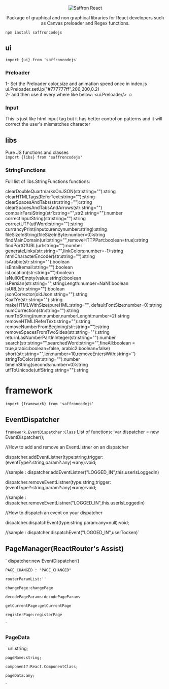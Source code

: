<p align="center"><img alt="Saffron React" src="https://github.com/SaffronCode/SaffronCode-React/blob/master/doc/152.png?raw=true"/></p>

<p align="center">Package of graphical and non graphical libraries for React developers such as Canvas preloader and Regex functions.</p>

`npm install saffroncodejs`

## ui
`import {ui} from 'saffroncodejs'`

### Preloader

1- Set the Preloader color,size and animation speed once in index.js ui.Preloader.setUp("#777777ff",200,200,0.2) <br/>
2- and then use it every where like below: <ui.Preloader/> ☺

### Input

This is just like html input tag but it has better control on patterns and it will correct the user's mismatches character

## libs
Pure JS functions and classes<br/>
`import {libs} from 'saffroncodejs'`

### StringFunctions

Full list of libs.StringFunctions functions:

clearDoubleQuartmarksOnJSON(str:string=""):string<br>
clearHTMLTags(ReferText:string=""):string<br>
clearSpacesAndTabs(str:string=""):string<br>
clearSpacesAndTabsAndArrows(str:string="")<br>
compairFarsiString(str1:string="",str2:string=""):number<br>
correctInputString(str:string=""):string<br>
correctUTF(utfWord:string=""):string<br>
currancyPrint(inputcurencynumber:string):string<br>
fileSizeInString(fileSizeInByte:number=0):string<br>
findMainDomain(url:string="",removeHTTPPart:boolean=true):string<br>
findPortOfURL(url:string=""):number<br>
generateLinks(str:string="",linkColors:number=-1):string<br>
htmlCharacterEncoder(str:string=""):string<br>
isArabic(str:string=""):boolean<br>
isEmail(email:string=""):boolean<br>
isLocation(str:string=""):boolean<br>
isNullOrEmpty(value:string):boolean<br>
isPersian(str:string="",stringLength:number=NaN):boolean<br>
isURL(str:string=""):boolean<br>
jsonCorrector(oldJson:string=""):string<br>
KaafYe(str:string=""):string<br>
makeHTMLWithSize(pureHML:string="", defaultFontSize:number=0):string<br>
numCorrection(str:string=""):string<br>
numToString(num:number,numberLenght:number=2):string<br>
removeHTML(ReferText:string=""):string<br>
removeNumberFromBegining(str:string=""):string<br>
removeSpacesFromTwoSides(str:string=""):string<br>
returnLasNumberPartInInteger(str:string=""):number<br>
search(str:string="",searchedWord:string="",fineAll:boolean = true,arabic:boolean=false, arabic2:boolean=false)<br>
short(str:string="",len:number=10,removeEntersWith:string='')<br>
stringToColor(str:string=""):number<br>
timeInString(seconds:number=0):string<br>
utfToUnicode(utfString:string=""):string<br>

	
# framework
`import {framework} from 'saffroncodejs'`

## EventDispatcher
`framework.EventDispatcher:Class`
List of functions:
`var dispatcher = new EventDispatcher();

//How to add and remove an EventListner on an dispatcher

dispatcher.addEventListner(type:string,trigger:(eventType?:string,param?:any)=>any):void;

//sample : dispatcher.addEventListner("LOGGED_IN",this.userIsLoggedIn)

dispatcher.removeEventListner(type:string,trigger:(eventType?:string,param?:any)=>any):void;

//sample : dispatcher.removeEventListner("LOGGED_IN",this.userIsLoggedIn)

//How to dispatch an event on your dispatcher

dispatcher.dispatchEvent(type:string,param:any=null):void;

//sample : dispatcher.dispatchEvent("LOGGED_IN",userTocken)`

## PageManager(ReactRouter's Assist)
`
    dispatcher:new EventDispatcher()
    
    PAGE_CHANGED : "PAGE_CHANGED"
    
    routerParamList:''
    
    changePage:changePage
    
    decodePageParams:decodePageParams
    
    getCurrentPage:getCurrentPage
    
    registerPage:registerPage
`
### PageData
`    url:string;

    pageName:string;
    
    component?:React.ComponentClass;
    
    pageData:any;
`


